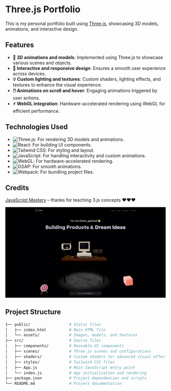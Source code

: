 # Three.js Portfolio

This is my personal portfolio built using [Three.js](https://threejs.org/), showcasing 3D models, animations, and interactive design.

## Features
- **🎥 3D animations and models**: Implemented using Three.js to showcase various scenes and objects.
- **📱 Interactive and responsive design**: Ensures a smooth user experience across devices.
- **💡 Custom lighting and textures**: Custom shaders, lighting effects, and textures to enhance the visual experience.
- **🖱️ Animations on scroll and hover**: Engaging animations triggered by user actions.
- **⚡ WebGL integration**: Hardware-accelerated rendering using WebGL for efficient performance.

## Technologies Used
- ![Three.js](https://img.shields.io/badge/Three.js-000000?style=for-the-badge&logo=three.js&logoColor=white): For rendering 3D models and animations.
- ![React](https://img.shields.io/badge/React-20232A?style=for-the-badge&logo=react&logoColor=61DAFB): For building UI components.
- ![Tailwind CSS](https://img.shields.io/badge/TailwindCSS-38B2AC?style=for-the-badge&logo=tailwind-css&logoColor=white): For styling and layout.
- ![JavaScript](https://img.shields.io/badge/JavaScript-F7DF1E?style=for-the-badge&logo=javascript&logoColor=black): For handling interactivity and custom animations.
- ![WebGL](https://img.shields.io/badge/WebGL-990000?style=for-the-badge&logo=webgl&logoColor=white): For hardware-accelerated rendering.
- ![GSAP](https://img.shields.io/badge/GSAP-88CE02?style=for-the-badge&logo=greensock&logoColor=white): For smooth animations.
- ![Webpack](https://img.shields.io/badge/Webpack-8DD6F9?style=for-the-badge&logo=webpack&logoColor=white): For bundling project files.


## Credits
[JavaScript Mastery](https://www.youtube.com/@javascriptmastery) – thanks for teaching 3.js concepts ❤️❤️❤️

![Alt text](./public/assets/pic.png)

## Project Structure
```bash
├── public/                 # Static files
│   ├── index.html          # Main HTML file
│   └── assets/             # Images, models, and textures
├── src/                    # Source files
│   ├── components/         # Reusable UI components
│   ├── scenes/             # Three.js scenes and configurations
│   ├── shaders/            # Custom shaders for advanced visual effects
│   ├── styles/             # Tailwind CSS files
│   ├── App.js              # Main JavaScript entry point
│   └── index.js            # App initialization and rendering
├── package.json            # Project dependencies and scripts
└── README.md               # Project documentation

